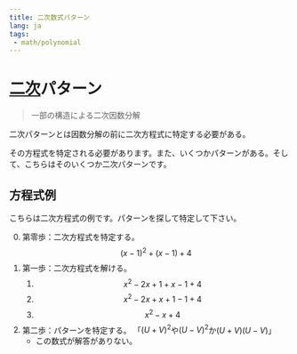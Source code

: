 ```yaml
---
title: 二次数式パターン
lang: ja
tags:
 - math/polynomial
---
```

# [二次](数学のノート/代数２/多項式/二次数式.md)パターン
> 一部の構造による二次因数分解

二次パターンとは因数分解の前に二次方程式に特定する必要がある。

その方程式を特定される必要があります。また、いくつかパターンがある。そして、こちらはそのいくつか二次パターンです。

## 方程式例
こちらは二次方程式の例です。パターンを探して特定して下さい。

0. 第零歩：二次方程式を特定する。
$$
(x-1)^2+(x-1)+4
$$
1. 第一歩：二次方程式を解ける。
	1. $$
	x^2-2x+1+x-1+4
	$$
	2. $$
	 x^2-2x+x+1-1+4
	$$
	3. $$
	 x^2-x+4
	$$
2. 第二歩：パターンを特定する。 「$(U+V)^2$や$(U-V)^2$か$(U+V)(U-V)$」
	- この数式が解答がありない。